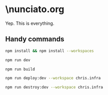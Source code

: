 # \nunciato.org

Yep. This is everything.

## Handy commands

```bash
npm install && npm install --workspaces
```

```bash
npm run dev
```

```bash
npm run build
```

```bash
npm run deploy:dev --workspace chris.infra
```

```bash
npm run destroy:dev --workspace chris.infra
```
